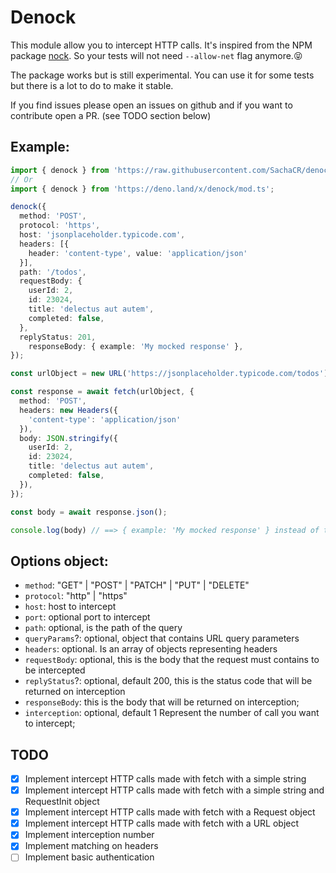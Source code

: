 # Denock

This module allow you to intercept HTTP calls. It's inspired from the NPM package [nock](https://www.npmjs.com/package/nock).
So your tests will not need `--allow-net` flag anymore.😝

The package works but is still experimental. You can use it for some tests but there is a lot to do to make it stable.

If you find issues please open an issues on github and if you want to contribute open a PR. (see TODO section below)

## Example:

```typescript
import { denock } from 'https://raw.githubusercontent.com/SachaCR/denock/master/mod.ts';
// Or
import { denock } from 'https://deno.land/x/denock/mod.ts';

denock({
  method: 'POST',
  protocol: 'https',
  host: 'jsonplaceholder.typicode.com',
  headers: [{
    header: 'content-type', value: 'application/json'
  }],
  path: '/todos',
  requestBody: {
    userId: 2,
    id: 23024,
    title: 'delectus aut autem',
    completed: false,
  },
  replyStatus: 201,
    responseBody: { example: 'My mocked response' },
});

const urlObject = new URL('https://jsonplaceholder.typicode.com/todos');

const response = await fetch(urlObject, {
  method: 'POST',
  headers: new Headers({
    'content-type': 'application/json'
  }),
  body: JSON.stringify({
    userId: 2,
    id: 23024,
    title: 'delectus aut autem',
    completed: false,
  }),
});

const body = await response.json();

console.log(body) // ==> { example: 'My mocked response' } instead of the real response.
```

## Options object:

- `method`: "GET" | "POST" | "PATCH" | "PUT" | "DELETE"
- `protocol`: "http" | "https"
- `host`: host to intercept
- `port`: optional port to intercept
- `path`: optional, is the path of the query
- `queryParams`?: optional, object that contains URL query parameters
- `headers`: optional. Is an array of objects representing headers
- `requestBody`: optional, this is the body that the request must contains to be intercepted
- `replyStatus`?: optional, default 200, this is the status code that will be returned on interception
- `responseBody`: this is the body that will be returned on interception;
- `interception`: optional, default 1 Represent the number of call you want to intercept;

## TODO

- [x] Implement intercept HTTP calls made with fetch with a simple string
- [x] Implement intercept HTTP calls made with fetch with a simple string and RequestInit object
- [x] Implement intercept HTTP calls made with fetch with a Request object
- [x] Implement intercept HTTP calls made with fetch with a URL object
- [x] Implement interception number
- [x] Implement matching on headers
- [ ] Implement basic authentication
